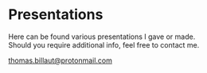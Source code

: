 # Presentations

Here can be found various presentations I gave or made.  
Should you require additional info, feel free to contact me. 

thomas.billaut@protonmail.com
